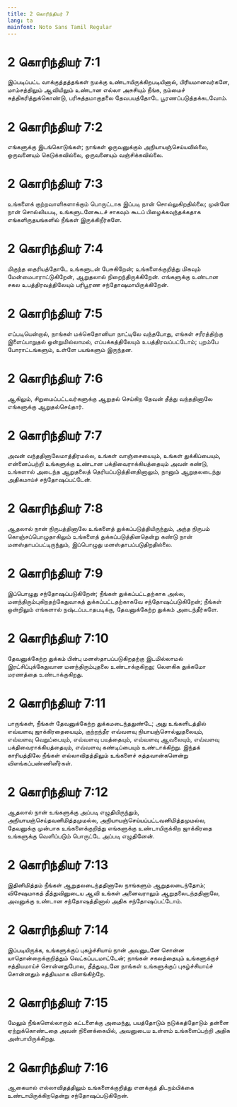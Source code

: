 ```yaml
---
title: 2 கொரிந்தியர் 7
lang: ta
mainfont: Noto Sans Tamil Regular
---
```


# 2 கொரிந்தியர் 7:1

இப்படிப்பட்ட வாக்குத்தத்தங்கள் நமக்கு உண்டாயிருக்கிறபடியினால், பிரியமானவர்களே, மாம்சத்திலும் ஆவியிலும் உண்டான எல்லா அசுசியும் நீங்க, நம்மைச் சுத்திகரித்துக்கொண்டு, பரிசுத்தமாகுதலை தேவபயத்தோடே பூரணப்படுத்தக்கடவோம்.

# 2 கொரிந்தியர் 7:2

எங்களுக்கு இடங்கொடுங்கள்; நாங்கள் ஒருவனுக்கும் அநியாயஞ்செய்யவில்லை, ஒருவனையும் கெடுக்கவில்லை, ஒருவனையும் வஞ்சிக்கவில்லை.

# 2 கொரிந்தியர் 7:3

உங்களைக் குற்றவாளிகளாக்கும் பொருட்டாக இப்படி நான் சொல்லுகிறதில்லை; முன்னே நான் சொல்லியபடி, உங்களுடனேகூடச் சாகவும் கூடப் பிழைக்கவுந்தக்கதாக எங்களிருதயங்களில் நீங்கள் இருக்கிறீர்களே.

# 2 கொரிந்தியர் 7:4

மிகுந்த தைரியத்தோடே உங்களுடன் பேசுகிறேன்; உங்களைக்குறித்து மிகவும் மேன்மைபாராட்டுகிறேன், ஆறுதலால் நிறைந்திருக்கிறேன். எங்களுக்கு உண்டான சகல உபத்திரவத்திலேயும் பரிபூரண சந்தோஷமாயிருக்கிறேன்.

# 2 கொரிந்தியர் 7:5

எப்படியென்றால், நாங்கள் மக்கெதோனியா நாட்டிலே வந்தபோது, எங்கள் சரீரத்திற்கு இளைப்பாறுதல் ஒன்றுமில்லாமல், எப்பக்கத்திலேயும் உபத்திரவப்பட்டோம்; புறம்பே போராட்டங்களும், உள்ளே பயங்களும் இருந்தன.

# 2 கொரிந்தியர் 7:6

ஆகிலும், சிறுமைப்பட்டவர்களுக்கு ஆறுதல் செய்கிற தேவன் தீத்து வந்ததினாலே எங்களுக்கு ஆறுதல்செய்தார்.

# 2 கொரிந்தியர் 7:7

அவன் வந்ததினாலேமாத்திரமல்ல, உங்கள் வாஞ்சையையும், உங்கள் துக்கிப்பையும், என்னைப்பற்றி உங்களுக்கு உண்டான பக்திவைராக்கியத்தையும் அவன் கண்டு, உங்களால் அடைந்த ஆறுதலைத் தெரியப்படுத்தினதினாலும், நானும் ஆறுதலடைந்து அதிகமாய்ச் சந்தோஷப்பட்டேன்.

# 2 கொரிந்தியர் 7:8

ஆதலால் நான் நிருபத்தினாலே உங்களைத் துக்கப்படுத்தியிருந்தும், அந்த நிருபம் கொஞ்சப்பொழுதாகிலும் உங்களைத் துக்கப்படுத்தினதென்று கண்டு நான் மனஸ்தாபப்பட்டிருந்தும், இப்பொழுது மனஸ்தாபப்படுதிறதில்லை.

# 2 கொரிந்தியர் 7:9

இப்பொழுது சந்தோஷப்படுகிறேன்; நீங்கள் துக்கப்பட்டதற்காக அல்ல, மனந்திரும்புகிறதற்கேதுவாகத் துக்கப்பட்டதற்காகவே சந்தோஷப்படுகிறேன்; நீங்கள் ஒன்றிலும் எங்களால் நஷ்டப்படாதபடிக்கு, தேவனுக்கேற்ற துக்கம் அடைந்தீர்களே.

# 2 கொரிந்தியர் 7:10

தேவனுக்கேற்ற துக்கம் பின்பு மனஸ்தாபப்படுகிறதற்கு இடமில்லாமல் இரட்சிப்புக்கேதுவான மனந்திரும்புதலை உண்டாக்குகிறது; லெளகிக துக்கமோ மரணத்தை உண்டாக்குகிறது.

# 2 கொரிந்தியர் 7:11

பாருங்கள், நீங்கள் தேவனுக்கேற்ற துக்கமடைந்ததுண்டே; அது உங்களிடத்தில் எவ்வளவு ஜாக்கிரதையையும், குற்றந்தீர எவ்வளவு நியாயஞ்சொல்லுதலையும், எவ்வளவு வெறுப்பையும், எவ்வளவு பயத்தையும், எவ்வளவு ஆவலையும், எவ்வளவு பக்திவைராக்கியத்தையும், எவ்வளவு கண்டிப்பையும் உண்டாக்கிற்று. இந்தக் காரியத்திலே நீங்கள் எல்லாவிதத்திலும் உங்களைச் சுத்தவான்களென்று விளங்கப்பண்ணினீர்கள்.

# 2 கொரிந்தியர் 7:12

ஆதலால் நான் உங்களுக்கு அப்படி எழுதியிருந்தும், அநியாயஞ்செய்தவனிமித்தமுமல்ல, அநியாயஞ்செய்யப்பட்டவனிமித்தமுமல்ல, தேவனுக்கு முன்பாக உங்களைக்குறித்து எங்களுக்கு உண்டாயிருக்கிற ஜாக்கிரதை உங்களுக்கு வெளிப்படும் பொருட்டே அப்படி எழுதினேன்.

# 2 கொரிந்தியர் 7:13

இதினிமித்தம் நீங்கள் ஆறுதலடைந்ததினாலே நாங்களும் ஆறுதலடைந்தோம்; விசேஷமாகத் தீத்துவினுடைய ஆவி உங்கள் அனைவராலும் ஆறுதலைடந்ததினாலே, அவனுக்கு உண்டான சந்தோஷத்தினால் அதிக சந்தோஷப்பட்டோம்.

# 2 கொரிந்தியர் 7:14

இப்படியிருக்க, உங்களுக்குப் புகழ்ச்சியாய் நான் அவனுடனே சொன்ன யாதொன்றைக்குறித்தும் வெட்கப்படமாட்டேன்; நாங்கள் சகலத்தையும் உங்களுக்குச் சத்தியமாய்ச் சொன்னதுபோல, தீத்துவுடனே நாங்கள் உங்களுக்குப் புகழ்ச்சியாய்ச் சொன்னதும் சத்தியமாக விளங்கிற்றே.

# 2 கொரிந்தியர் 7:15

மேலும் நீங்களெல்லாரும் கட்டளைக்கு அமைந்து, பயத்தோடும் நடுக்கத்தோடும் தன்னை ஏற்றுக்கொண்டதை அவன் நினைக்கையில், அவனுடைய உள்ளம் உங்களைப்பற்றி அதிக அன்பாயிருக்கிறது.

# 2 கொரிந்தியர் 7:16

ஆகையால் எல்லாவிதத்திலும் உங்களைக்குறித்து எனக்குத் திடநம்பிக்கை உண்டாயிருக்கிறதென்று சந்தோஷப்படுகிறேன்.

